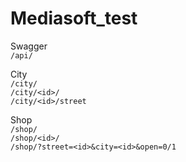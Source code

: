 # Mediasoft_test

Swagger   
`/api/`

City  
`/city/`  
`/city/<id>/`  
`/city/<id>/street`

Shop  
`/shop/`  
`/shop/<id>/`  
`/shop/?street=<id>&city=<id>&open=0/1`